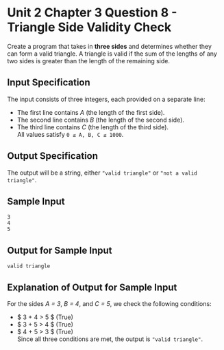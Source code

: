 # Unit 2 Chapter 3 Question 8 - Triangle Side Validity Check  
Create a program that takes in **three sides** and determines whether they can form a valid triangle. A triangle is valid if the sum of the lengths of any two sides is greater than the length of the remaining side.  

## Input Specification  
The input consists of three integers, each provided on a separate line:  
- The first line contains *A* (the length of the first side).  
- The second line contains *B* (the length of the second side).  
- The third line contains *C* (the length of the third side).  
All values satisfy `0 ≤ A, B, C ≤ 1000`.  

## Output Specification  
The output will be a string, either `"valid triangle"` or `"not a valid triangle"`.  

## Sample Input
```
3
4
5
```

## Output for Sample Input
```
valid triangle
```

## Explanation of Output for Sample Input  
For the sides *A = 3*, *B = 4*, and *C = 5*, we check the following conditions:  
- $ 3 + 4 > 5 $ (True)  
- $ 3 + 5 > 4 $ (True)  
- $ 4 + 5 > 3 $ (True)  
Since all three conditions are met, the output is `"valid triangle"`.